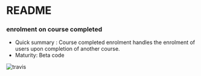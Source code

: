 # README #


### enrolment on course completed

* Quick summary : Course completed enrolment handles the enrolment of users upon completion of another course.
* Maturity: Beta code

![travis](https://travis-ci.org/ewallah/moodle-enrol_coursecompleted.svg)